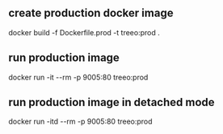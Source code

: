 ## create production docker image
docker build -f Dockerfile.prod -t treeo:prod .

## run production image
docker run -it --rm -p 9005:80 treeo:prod

## run production image in detached mode
docker run -itd --rm -p 9005:80 treeo:prod